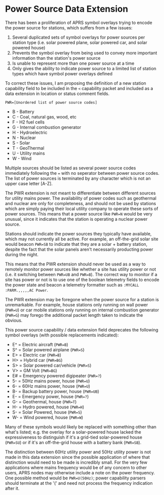 # Power Source Data Extension

There has been a proliferation of APRS symbol overlays trying to encode
the power source for stations, which suffers from a few issues:
 1. Several duplicated sets of symbol overlays for power sources per station type (i.e. solar powered plane, solar powered car, and solar powered house)
 2. Prevents the symbol overlay from being used to convey more important information than the station's power source
 3. Is unable to represent more than one power source at a time
 4. Only gives the ability to indicate power source to a limited list of station types which have symbol power overlays defined

To correct these issues, I am proposing the definition of a new station
capability field to be included in the `<` capability packet and
included as a data extension in location or status comment fields.

`PWR=[Unordered list of power source codes]`

* B - Battery
* C - Coal, natural gas, wood, etc
* F - H2 fuel cells
* G - Internal combustion generator
* H - Hydroelectric
* N - Nuclear
* S - Solar
* T - GeoThermal
* U - Utility mains
* W - Wind

Multiple sources should be listed as several power source codes immediately
following the `=` with no seperator between power source codes.
The list of power sources is terminated by any character which is not
an upper case letter [A-Z].

The PWR extension is not meant to differentiate between different sources for
utility mains power.
The availability of power codes such as geothermal and nuclear are only
for completeness, and should not be used by stations which are simply
paying their local utility company to operate these sorts of power sources.
This means that a power source like `PWR=N` would be very unusual,
since it indicates that the station is operating a nuclear power source.

Stations should indicate the power sources they typically have available,
which may not currently all be active.
For example, an off-the-grid solar site would beacon `PWR=SB`
to indicate that they are a solar + battery station,
despite the fact that the solar panels aren't necessarily producting power
during the night.

This means that the PWR extension should never be used as a way to remotely
monitor power sources like whether a site has
utility power or not (i.e. it switching between `PWR=UB` and `PWR=B`).
The correct way to monitor if a site has power or not is to use one of the
boolean telemetry fields to encode the power state and beacon a telemetry
formatter such as `:MYCALL   :PARM.,,,,,AC Power`.

The PWR extension may be foregone when the power source for a station is unremarkable.
For example, house stations only running on wall power (`PWR=U`)
or car mobile stations only running on internal combustion generator (`PWR=G`)
may forego the additional packet length taken to indicate the obvious.

This power source capability / data extension field deprecates the following symbol overlays (with possible replacements indicated):
- E^ = Electric aircraft (`PWR=B`)
- S^ = Solar powered airplane (`PWR=S`)
- E> = Electric car (`PWR=B`)
- H> = Hybrid car (`PWR=BG`)
- S> = Solar powered car/vehicle (`PWR=S`)
- V> = GM Volt (`PWR=BG`)
- E# = Emergency powered digipeater (`PWR=?`)
- 5- = 50Hz mains power, house (`PWR=U`)
- 6- = 60Hz mains power, house (`PWR=U`)
- B- = Backup battery power, house (`PWR=UB`)
- E- = Emergency power, house (`PWR=?`)
- G- = Geothermal, house (`PWR=T`)
- H- = Hydro powered, house (`PWR=H`)
- S- = Solar Powered, house (`PWR=S`)
- W- = Wind powered, house (`PWR=W`)

Many of these symbols would likely be replaced with something other than
what's listed; e.g. the overlay for a solar-powered house lacked the
expressiveness to distinguish if it's a grid-tied solar-powered house
(`PWR=SU`) or if it's an off-the-grid house with a battery bank (`PWR=SB`).

The distinction between 60Hz utility power and 50Hz utility power is not
made in this data extension since the possible application of where that
distinction would need to be made is incredibly small.
For the very few applications where mains frequency would be of any
concern to other users, APRS nodes may otherwise include a note on the power
frequency. One possible method would be `PWR=U(50Hz)`;
power capability parsers should terminate at the '(' and need not process the
frequency indication after it.
